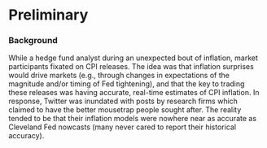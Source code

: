 # Preliminary

### Background
While a hedge fund analyst during an unexpected bout of inflation, market participants fixated on CPI releases. The idea was that inflation surprises would drive markets (e.g., through changes in expectations of the magnitude and/or timing of Fed tightening), and that the key to trading these releases was having accurate, real-time estimates of CPI inflation. In response, Twitter was inundated with posts by research firms which claimed to have the better mousetrap people sought after. The reality tended to be that their inflation models were nowhere near as accurate as Cleveland Fed nowcasts (many never cared to report their historical accuracy).
